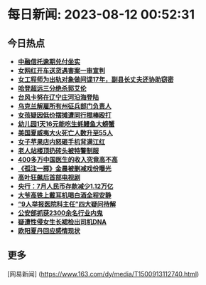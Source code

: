 
# 每日新闻: 2023-08-12 00:52:31
## 今日热点

- **[中融信托逾期兑付坐实](https://www.163.com/search?keyword=%E4%B8%AD%E8%9E%8D%E4%BF%A1%E6%89%98%E9%80%BE%E6%9C%9F%E5%85%91%E4%BB%98%E5%9D%90%E5%AE%9E)**
- **[女网红开车送货遇害案一审宣判](https://www.163.com/search?keyword=%E5%A5%B3%E7%BD%91%E7%BA%A2%E5%BC%80%E8%BD%A6%E9%80%81%E8%B4%A7%E9%81%87%E5%AE%B3%E6%A1%88%E4%B8%80%E5%AE%A1%E5%AE%A3%E5%88%A4)**
- **[女工程师为出轨对象做间谍17年，副县长丈夫还协助窃密](https://www.163.com/search?keyword=%E5%A5%B3%E5%B7%A5%E7%A8%8B%E5%B8%88%E4%B8%BA%E5%87%BA%E8%BD%A8%E5%AF%B9%E8%B1%A1%E5%81%9A%E9%97%B4%E8%B0%8D17%E5%B9%B4%EF%BC%8C%E5%89%AF%E5%8E%BF%E9%95%BF%E4%B8%88%E5%A4%AB%E8%BF%98%E5%8D%8F%E5%8A%A9%E7%AA%83%E5%AF%86)**
- **[哈登超远三分绝杀郭艾伦](https://www.163.com/search?keyword=%E5%93%88%E7%99%BB%E8%B6%85%E8%BF%9C%E4%B8%89%E5%88%86%E7%BB%9D%E6%9D%80%E9%83%AD%E8%89%BE%E4%BC%A6)**
- **[台风卡努在辽宁庄河沿海登陆](https://www.163.com/search?keyword=%E5%8F%B0%E9%A3%8E%E5%8D%A1%E5%8A%AA%E5%9C%A8%E8%BE%BD%E5%AE%81%E5%BA%84%E6%B2%B3%E6%B2%BF%E6%B5%B7%E7%99%BB%E9%99%86)**
- **[乌克兰解雇所有州征兵部门负责人](https://www.163.com/search?keyword=%E4%B9%8C%E5%85%8B%E5%85%B0%E8%A7%A3%E9%9B%87%E6%89%80%E6%9C%89%E5%B7%9E%E5%BE%81%E5%85%B5%E9%83%A8%E9%97%A8%E8%B4%9F%E8%B4%A3%E4%BA%BA)**
- **[女孩疑因低价摆摊遭同行棍棒殴打](https://www.163.com/search?keyword=%E5%A5%B3%E5%AD%A9%E7%96%91%E5%9B%A0%E4%BD%8E%E4%BB%B7%E6%91%86%E6%91%8A%E9%81%AD%E5%90%8C%E8%A1%8C%E6%A3%8D%E6%A3%92%E6%AE%B4%E6%89%93)**
- **[幼儿园1天16元能吃生蚝鳗鱼大螃蟹](https://www.163.com/search?keyword=%E5%B9%BC%E5%84%BF%E5%9B%AD1%E5%A4%A916%E5%85%83%E8%83%BD%E5%90%83%E7%94%9F%E8%9A%9D%E9%B3%97%E9%B1%BC%E5%A4%A7%E8%9E%83%E8%9F%B9)**
- **[美国夏威夷大火死亡人数升至55人](https://www.163.com/search?keyword=%E7%BE%8E%E5%9B%BD%E5%A4%8F%E5%A8%81%E5%A4%B7%E5%A4%A7%E7%81%AB%E6%AD%BB%E4%BA%A1%E4%BA%BA%E6%95%B0%E5%8D%87%E8%87%B355%E4%BA%BA)**
- **[女子苹果店内怒砸手机背满江红](https://www.163.com/search?keyword=%E5%A5%B3%E5%AD%90%E8%8B%B9%E6%9E%9C%E5%BA%97%E5%86%85%E6%80%92%E7%A0%B8%E6%89%8B%E6%9C%BA%E8%83%8C%E6%BB%A1%E6%B1%9F%E7%BA%A2)**
- **[老人站楼顶扔砖头被特警制服](https://www.163.com/search?keyword=%E8%80%81%E4%BA%BA%E7%AB%99%E6%A5%BC%E9%A1%B6%E6%89%94%E7%A0%96%E5%A4%B4%E8%A2%AB%E7%89%B9%E8%AD%A6%E5%88%B6%E6%9C%8D)**
- **[400多万中国医生的收入究竟高不高](https://www.163.com/search?keyword=400%E5%A4%9A%E4%B8%87%E4%B8%AD%E5%9B%BD%E5%8C%BB%E7%94%9F%E7%9A%84%E6%94%B6%E5%85%A5%E7%A9%B6%E7%AB%9F%E9%AB%98%E4%B8%8D%E9%AB%98)**
- **[《孤注一掷》金晨被删减戏份曝光](https://www.163.com/search?keyword=%E3%80%8A%E5%AD%A4%E6%B3%A8%E4%B8%80%E6%8E%B7%E3%80%8B%E9%87%91%E6%99%A8%E8%A2%AB%E5%88%A0%E5%87%8F%E6%88%8F%E4%BB%BD%E6%9B%9D%E5%85%89)**
- **[高叶狂飙后首部电视剧](https://www.163.com/search?keyword=%E9%AB%98%E5%8F%B6%E7%8B%82%E9%A3%99%E5%90%8E%E9%A6%96%E9%83%A8%E7%94%B5%E8%A7%86%E5%89%A7)**
- **[央行：7月人民币存款减少1.12万亿](https://www.163.com/search?keyword=%E5%A4%AE%E8%A1%8C%EF%BC%9A7%E6%9C%88%E4%BA%BA%E6%B0%91%E5%B8%81%E5%AD%98%E6%AC%BE%E5%87%8F%E5%B0%911.12%E4%B8%87%E4%BA%BF)**
- **[大爷高铁上戴耳机喝白酒全程安静](https://www.163.com/search?keyword=%E5%A4%A7%E7%88%B7%E9%AB%98%E9%93%81%E4%B8%8A%E6%88%B4%E8%80%B3%E6%9C%BA%E5%96%9D%E7%99%BD%E9%85%92%E5%85%A8%E7%A8%8B%E5%AE%89%E9%9D%99)**
- **[“9人举报医院科主任”四大疑问待解](https://www.163.com/search?keyword=%E2%80%9C9%E4%BA%BA%E4%B8%BE%E6%8A%A5%E5%8C%BB%E9%99%A2%E7%A7%91%E4%B8%BB%E4%BB%BB%E2%80%9D%E5%9B%9B%E5%A4%A7%E7%96%91%E9%97%AE%E5%BE%85%E8%A7%A3)**
- **[公安部抓获2300余名行业内鬼](https://www.163.com/search?keyword=%E5%85%AC%E5%AE%89%E9%83%A8%E6%8A%93%E8%8E%B72300%E4%BD%99%E5%90%8D%E8%A1%8C%E4%B8%9A%E5%86%85%E9%AC%BC)**
- **[疑遭性侵女生长裙检出司机DNA](https://www.163.com/search?keyword=%E7%96%91%E9%81%AD%E6%80%A7%E4%BE%B5%E5%A5%B3%E7%94%9F%E9%95%BF%E8%A3%99%E6%A3%80%E5%87%BA%E5%8F%B8%E6%9C%BADNA)**
- **[欧阳夏丹回应感情现状](https://www.163.com/search?keyword=%E6%AC%A7%E9%98%B3%E5%A4%8F%E4%B8%B9%E5%9B%9E%E5%BA%94%E6%84%9F%E6%83%85%E7%8E%B0%E7%8A%B6)**

## 更多
[网易新闻] (https://www.163.com/dy/media/T1500913112740.html)

